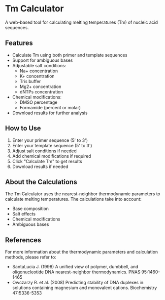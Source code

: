 # Tm Calculator

A web-based tool for calculating melting temperatures (Tm) of nucleic acid sequences.

## Features

- Calculate Tm using both primer and template sequences
- Support for ambiguous bases
- Adjustable salt conditions:
  - Na+ concentration
  - K+ concentration
  - Tris buffer
  - Mg2+ concentration
  - dNTPs concentration
- Chemical modifications:
  - DMSO percentage
  - Formamide (percent or molar)
- Download results for further analysis

## How to Use

1. Enter your primer sequence (5' to 3')
2. Enter your template sequence (5' to 3')
3. Adjust salt conditions if needed
4. Add chemical modifications if required
5. Click "Calculate Tm" to get results
6. Download results if needed

## About the Calculations

The Tm Calculator uses the nearest-neighbor thermodynamic parameters to calculate melting temperatures. The calculations take into account:

- Base composition
- Salt effects
- Chemical modifications
- Ambiguous bases

## References

For more information about the thermodynamic parameters and calculation methods, please refer to:

- SantaLucia J. (1998) A unified view of polymer, dumbbell, and oligonucleotide DNA nearest-neighbor thermodynamics. PNAS 95:1460-1465
- Owczarzy R. et al. (2008) Predicting stability of DNA duplexes in solutions containing magnesium and monovalent cations. Biochemistry 47:5336-5353 